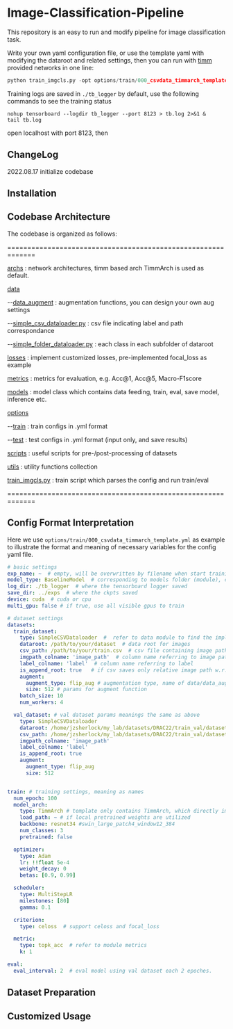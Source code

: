 # Image-Classification-Pipeline

This repository is an easy to run and modify pipeline for image classification task.

Write your own yaml configuration file, or use the template yaml with modifying the dataroot and related settings, then you can run with [timm](https://timm.fast.ai/) provided networks in one line:

```python
python train_imgcls.py -opt options/train/000_csvdata_timmarch_template.yml
```

Training logs are saved in `./tb_logger` by default, use the following commands to see the training status

```shell
nohup tensorboard --logdir tb_logger --port 8123 > tb.log 2>&1 &
tail tb.log
```

open localhost with port 8123, then



## ChangeLog

2022.08.17  initialize codebase



## Installation





## Codebase Architecture
The codebase is organized as follows:

=============================================================

[archs](./archs/) : network architectures, timm based arch TimmArch is used as default.

[data](./data/)

--[data_augment](./data/data_augment/) : augmentation functions, you can design your own aug settings

--[simple_csv_dataloader.py](./data/simple_csv_dataloader.py) : csv file indicating label and path correspondance

--[simple_folder_dataloader.py](./data/simple_folder_dataloader.py) : each class in each subfolder of dataroot

[losses](./losses/) : implement customized losses, pre-implemented focal_loss as example

[metrics](./metrics/) : metrics for evaluation, e.g. Acc@1, Acc@5, Macro-F1score

[models](./models/) : model class which contains data feeding, train, eval, save model, inference etc.

[options](./options/)

--[train](./options/train/) : train configs in .yml format

--[test](./options/test/) : test configs in .yml format (input only, and save results)

[scripts](./scripts/) : useful scripts for pre-/post-processing of datasets

[utils](./utils/) : utility functions collection

[train_imgcls.py](./train_imgcls.py) : train script which parses the config and run train/eval

=============================================================

## Config Format Interpretation

Here we use `options/train/000_csvdata_timmarch_template.yml` as example to illustrate the format and meaning of necessary variables for the config yaml file.

```yaml
# basic settings
exp_name: ~  # empty, will be overwritten by filename when start training
model_type: BaselineModel  # corresponding to models folder (module), currently only basemodel
log_dir: ./tb_logger  # where the tensorboard logger saved
save_dir: ../exps  # where the ckpts saved
device: cuda  # cuda or cpu
multi_gpu: false # if true, use all visible gpus to train

# dataset settings
datasets:
  train_dataset:
    type: SimpleCSVDataloader  #  refer to data module to find the implemented dataloaders
    dataroot: /path/to/your/dataset  # data root for images
    csv_path: /path/to/your/train.csv  # csv file containing image path and labels
    imgpath_colname: 'image_path'  # column name referring to image path
    label_colname: 'label'  # column name referring to label
    is_append_root: true   # if csv saves only relative image path w.r.t. dataroot, set true
    augment:
      augment_type: flip_aug # augmentation type, name of data/data_augment/*.py
      size: 512 # params for augment function
    batch_size: 10
    num_workers: 4

  val_dataset: # val dataset params meanings the same as above
    type: SimpleCSVDataloader
    dataroot: /home/jzsherlock/my_lab/datasets/DRAC22/train_val/dataset_B/imgs
    csv_path: /home/jzsherlock/my_lab/datasets/DRAC22/train_val/dataset_B/b_iqa_label_val.csv
    imgpath_colname: 'image_path'
    label_colname: 'label'
    is_append_root: true
    augment:
      augment_type: flip_aug
      size: 512


train: # training settings, meaning as names
  num_epoch: 100
  model_arch:
    type: TimmArch # template only contains TimmArch, which directly implements network using timm
    load_path: ~ # if local pretrained weights are utilized
    backbone: resnet34 #swin_large_patch4_window12_384
    num_classes: 3
    pretrained: false

  optimizer:
    type: Adam
    lr: !!float 5e-4
    weight_decay: 0
    betas: [0.9, 0.99]

  scheduler:
    type: MultiStepLR
    milestones: [80]
    gamma: 0.1

  criterion:
    type: celoss  # support celoss and focal_loss

  metric:
    type: topk_acc  # refer to module metrics
    k: 1

eval:
  eval_interval: 2  # eval model using val dataset each 2 epoches.
```



## Dataset Preparation









## Customized Usage

















